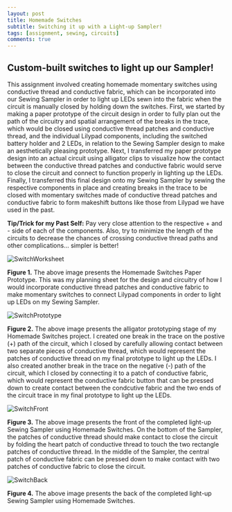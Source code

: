 ```yaml
---
layout: post
title: Homemade Switches
subtitle: Switching it up with a Light-up Sampler!
tags: [assignment, sewing, circuits]
comments: true
---
```


## **Custom-built switches to light up our Sampler!**
This assignment involved creating homemade momentary switches using conductive thread and conductive fabric, which can be incorporated into our Sewing Sampler in order to light up LEDs sewn into the fabric when the circuit is manually closed by holding down the switches. First, we started by making a paper prototype of the circuit design in order to fully plan out the path of the circuitry and spatial arrangement of the breaks in the trace, which would be closed using conductive thread patches and conductive thread, and the individual Lilypad components, including the switched battery holder and 2 LEDs, in relation to the Sewing Sampler design to make an aesthetically pleasing prototype. Next, I transferred my paper prototype design into an actual circuit using alligator clips to visualize how the contact between the conductive thread patches and conductive fabric would serve to close the circuit and connect to function properly in lighting up the LEDs. Finally, I transferred this final design onto my Sewing Sampler by sewing the respective components in place and creating breaks in the trace to be closed with momentary switches made of conductive thread patches and conductive fabric to form makeshift buttons like those from Lilypad we have used in the past.


**Tip/Trick for my Past Self:** Pay very close attention to the respective + and - side of each of the components. Also, try to minimize the length of the circuits to decrease the chances of crossing conductive thread paths and other complications... simpler is better!


![SwitchWorksheet](https://amylam7.github.io/img/SwitchWorksheet.jpg)

**Figure 1.** The above image presents the Homemade Switches Paper Prototype. This was my planning sheet for the design and circuitry of how I would incorporate conductive thread patches and conductive fabric to make momentary switches to connect Lilypad components in order to light up LEDs on my Sewing Sampler.


![SwitchPrototype](https://amylam7.github.io/img/SwitchPrototype.jpg)

**Figure 2.** The above image presents the alligator prototyping stage of my Homemade Switches project. I created one break in the trace on the postive (+) path of the circuit, which I closed by carefully allowing contact between two separate pieces of conductive thread, which would represent the patches of conductive thread on my final prototype to light up the LEDs. I also created another break in the trace on the negative (-) path of the circuit, which I closed by connecting it to a patch of conductive fabric, which would represent the conductive fabric button that can be pressed down to create contact between the condcutive fabric and the two ends of the circuit trace in my final prototype to light up the LEDs.


![SwitchFront](https://amylam7.github.io/img/SwitchFront.jpg)

**Figure 3.** The above image presents the front of the completed light-up Sewing Sampler using Homemade Switches. On the bottom of the Sampler, the patches of conductive thread should make contact to close the circuit by folding the heart patch of conductive thread to touch the two rectangle patches of conductive thread. In the middle of the Sampler, the central patch of conductive fabric can be pressed down to make contact with two patches of conductive fabric to close the circuit.


![SwitchBack](https://amylam7.github.io/img/SwitchBack.jpg)

**Figure 4.** The above image presents the back of the completed light-up Sewing Sampler using Homemade Switches. 

